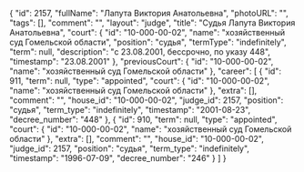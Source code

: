 {
    "id": 2157,
    "fullName": "Лапута Виктория Анатольевна",
    "photoURL": "",
    "tags": [],
    "comment": "",
    "layout": "judge",
    "title": "Судья Лапута Виктория Анатольевна",
    "court": {
        "id": "10-000-00-02",
        "name": "хозяйственный суд Гомельской области",
        "position": "судья",
        "termType": "indefinitely",
        "term": null,
        "description": "c 23.08.2001, бессрочно, по указу 448",
        "timestamp": "23.08.2001"
    },
    "previousCourt": {
        "id": "10-000-00-02",
        "name": "хозяйственный суд Гомельской области"
    },
    "career": [
        {
            "id": 911,
            "term": null,
            "type": "appointed",
            "court": {
                "id": "10-000-00-02",
                "name": "хозяйственный суд Гомельской области"
            },
            "extra": [],
            "comment": "",
            "house_id": "10-000-00-02",
            "judge_id": 2157,
            "position": "судья",
            "term_type": "indefinitely",
            "timestamp": "2001-08-23",
            "decree_number": "448"
        },
        {
            "id": 910,
            "term": null,
            "type": "appointed",
            "court": {
                "id": "10-000-00-02",
                "name": "хозяйственный суд Гомельской области"
            },
            "extra": [],
            "comment": "",
            "house_id": "10-000-00-02",
            "judge_id": 2157,
            "position": "судья",
            "term_type": "indefinitely",
            "timestamp": "1996-07-09",
            "decree_number": "246"
        }
    ]
}